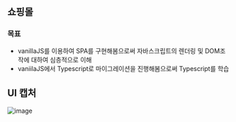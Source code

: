 ## 쇼핑몰
### 목표
- vanillaJS를 이용하여 SPA를 구현해봄으로써 자바스크립트의 렌더링 및 DOM조작에 대하여 심층적으로 이해
- vaniilaJS에서 Typescript로 마이그레이션을 진행해봄으로써 Typescript를 학습

## UI 캡처
![image](https://github.com/jiyoon-lee/shoppingmall-typescript/assets/59562141/002ad0ac-c215-45f6-83ff-f8a188475d4a)
